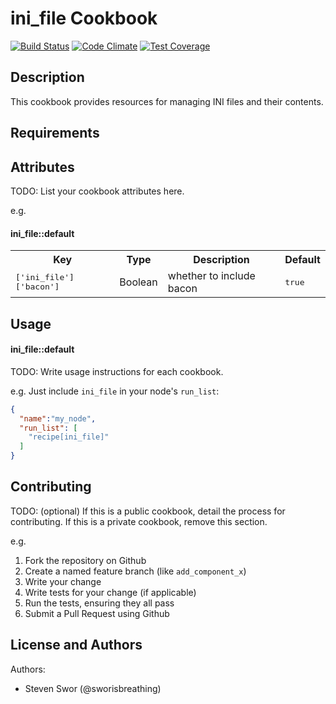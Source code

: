 ini_file Cookbook
=================
[![Build Status](https://travis-ci.org/sworisbreathing/chef_ini_file.svg?branch=develop)](https://travis-ci.org/sworisbreathing/chef_ini_file)
[![Code Climate](https://codeclimate.com/github/sworisbreathing/chef_ini_file/badges/gpa.svg)](https://codeclimate.com/github/sworisbreathing/chef_ini_file)
[![Test Coverage](https://codeclimate.com/github/sworisbreathing/chef_ini_file/badges/coverage.svg)](https://codeclimate.com/github/sworisbreathing/chef_ini_file/coverage)

Description
-----------
This cookbook provides resources for managing INI files and their contents.

Requirements
------------

Attributes
----------
TODO: List your cookbook attributes here.

e.g.
#### ini_file::default
<table>
  <tr>
    <th>Key</th>
    <th>Type</th>
    <th>Description</th>
    <th>Default</th>
  </tr>
  <tr>
    <td><tt>['ini_file']['bacon']</tt></td>
    <td>Boolean</td>
    <td>whether to include bacon</td>
    <td><tt>true</tt></td>
  </tr>
</table>

Usage
-----
#### ini_file::default
TODO: Write usage instructions for each cookbook.

e.g.
Just include `ini_file` in your node's `run_list`:

```json
{
  "name":"my_node",
  "run_list": [
    "recipe[ini_file]"
  ]
}
```

Contributing
------------
TODO: (optional) If this is a public cookbook, detail the process for contributing. If this is a private cookbook, remove this section.

e.g.
1. Fork the repository on Github
2. Create a named feature branch (like `add_component_x`)
3. Write your change
4. Write tests for your change (if applicable)
5. Run the tests, ensuring they all pass
6. Submit a Pull Request using Github

License and Authors
-------------------
Authors:

- Steven Swor (@sworisbreathing)
